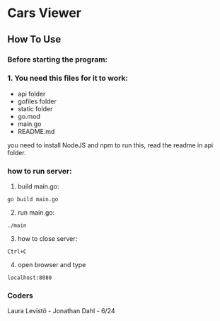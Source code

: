 # Cars Viewer



## How To Use

### Before starting the program:

### 1. You need this files for it to work:
- api folder
- gofiles folder
- static folder
- go.mod
- main.go
- README.md

you need to install NodeJS and npm to run this, read the readme in api folder.


### how to run server:

1. build main.go:

```
go build main.go

```

2. run main.go:
```
./main
```

3. how to close server:

```
Ctrl+C
```
4. open browser and type

```
localhost:8080
```

### Coders

Laura Levistö - Jonathan Dahl - 6/24
